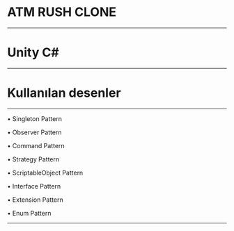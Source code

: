 ATM RUSH CLONE
===============
---
Unity C#
===============
---

Kullanılan desenler     
====================
---
&#8226; Singleton Pattern

&#8226; Observer Pattern

&#8226; Command Pattern

&#8226; Strategy Pattern

&#8226; ScriptableObject Pattern

&#8226; Interface Pattern

&#8226; Extension Pattern

&#8226; Enum Pattern

---
